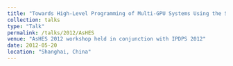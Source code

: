 ```yaml
---
title: "Towards High-Level Programming of Multi-GPU Systems Using the SkelCL Library"
collection: talks
type: "Talk"
permalink: /talks/2012/AsHES
venue: "AsHES 2012 workshop held in conjunction with IPDPS 2012"
date: 2012-05-20
location: "Shanghai, China"
---
```

